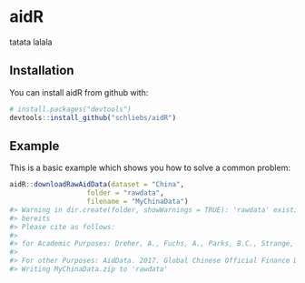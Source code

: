 
<!-- README.md is generated from README.Rmd. Please edit that file -->
aidR
====

tatata lalala

Installation
------------

You can install aidR from github with:

``` r
# install.packages("devtools")
devtools::install_github("schliebs/aidR")
```

Example
-------

This is a basic example which shows you how to solve a common problem:

``` r
aidR::downloadRawAidData(dataset = "China",
                   folder = "rawdata",
                   filename = "MyChinaData")
#> Warning in dir.create(folder, showWarnings = TRUE): 'rawdata' existiert
#> bereits
#> Please cite as follows:
#> 
#> for Academic Purposes: Dreher, A., Fuchs, A., Parks, B.C., Strange, A. M., & Tierney, M. J. (2017). Aid, China, and Growth: Evidence from a New Global Development Finance Dataset. AidData Working Paper #46. Williamsburg, VA: AidData.
#> 
#> For other Purposes: AidData. 2017. Global Chinese Official Finance Dataset, Version 1.0. Retrieved from http://aiddata.org/data/chinese-global-official-finance-dataset.
#> Writing MyChinaData.zip to 'rawdata'
```

